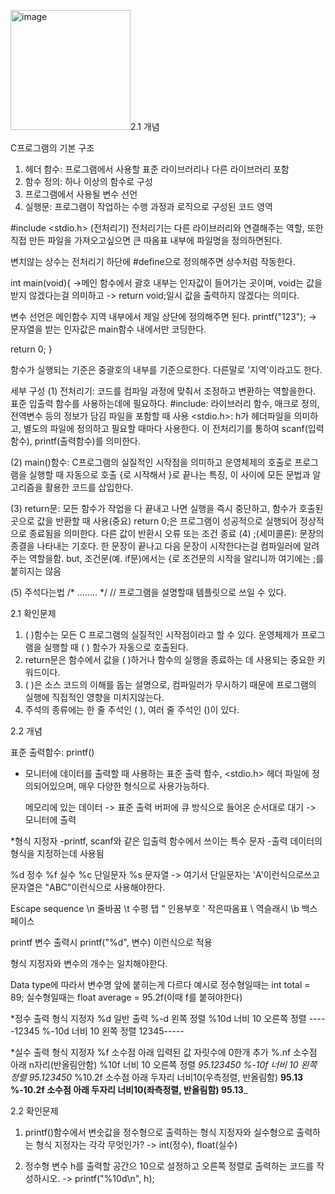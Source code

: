 <img width="192" alt="image" src="https://github.com/user-attachments/assets/621d29db-5b3a-4e93-b80a-70859a249c34" />2.1 개념

C프로그램의 기본 구조

1. 헤더 함수: 프로그램에서 사용할 표준 라이브러리나 다른 라이브러리 포함
2. 함수 정의: 하나 이상의 함수로 구성
3. 프로그램에서 사용될 변수 선언
4. 실행문: 프로그램이 작업하는 수행 과정과 로직으로 구성된 코드 영역

#include <stdio.h> (전처리기) 전처리기는 다른 라이브러리와 연결해주는 역할, 또한 직접 만든 파일을 가져오고싶으면
큰 따옴표 내부에 파일명을 정의하면된다.

변치않는 상수는 전처리기 하단에
#define으로 정의해주면 상수처럼 작동한다.

int main(void){  ->메인 함수에서 괄호 내부는 인자값이 들어가는 곳이며, void는 값을 받지 않겠다는걸 의미하고
                     -> return void;일시 값을 출력하지 않겠다는 의미다.

  변수 선언은  메인함수 지역 내부에서 제일 상단에 정의해주면 된다.
  printf("123"); -> 문자열을 받는 인자값은 main함수 내에서만 코딩한다.
  
  return 0;
}

함수가 실행되는 기준은 중괄호의 내부를 기준으로한다.
다른말로 '지역'이라고도 한다.


세부 구성
  (1) 전처리기: 코드를 컴파일 과정에 맞춰서 조정하고 변환하는 역할을한다. 표준 입출력 함수를 사용하는데에 필요하다.
    #include: 라이브러리 함수, 매크로 정의, 전역변수 등의 정보가 담김 파일을 포함할 때 사용
    <stdio.h>: h가 헤더파일을 의미하고, 별도의 파일에 정의하고 필요할 때마다 사용한다.
    이 전처리기를 통하여 scanf(입력함수), printf(출력함수)를 의미한다.
    
   (2) main()함수: C프로그램의 실질적인 시작점을 의미하고 운영체제의 호출로 프로그램을 실행할 때 자동으로 호출
     {로 시작해서 }로 끝나는 특징, 이 사이에 모든 문법과 알고리즘을 활용한 코드를 삽입한다.

   (3) return문: 모든 함수가 작업을 다 끝내고 나면 실행을 즉시 중단하고, 함수가 호출된 곳으로 값을 반환할 때 사용(중요)
     return 0;은 프로그램이 성공적으로 실행되어 정상적으로 종료됨을 의미한다.
     다른 값이 반환시 오류 또는 조건 종료
   (4) ;(세미콜론): 문장의 종결을 나타내는 기호다. 한 문장이 끝나고 다음 문장이 시작한다는걸 컴파일러에 알려주는 역할을함.
     but, 조건문(예. if문)에서는 {로 조건문의 시작을 알리니까 여기에는 ;를 붙히지는 않음

   (5) 주석다는법
    /* ........ */
    //
    프로그램을 설명할때 템플릿으로 쓰일 수 있다.


2.1 확인문제
1. ( )함수는 모든 C 프로그램의 실질적인 시작점이라고 할 수 있다. 운영체제가 프로그램을 실행할 때 ( ) 함수가 자동으로 호출된다.
2. return문은 함수에서 값을 ( )하거나 함수의 실행을 종료하는 데 사용되는 중요한 키워드이다.
3. ( )은 소스 코드의 이해를 돕는 설명으로, 컴파일러가 무시하기 때문에 프로그램의 실행에 직접적인 영향을 미치지않는다.
4. 주석의 종류에는 한 줄  주석인 ( ), 여러 줄 주석인 ()이 있다.

2.2 개념

표준 출력함수: printf()
- 모니터에 데이터를 출력할 때 사용하는 표준 출력 함수, <stdio.h> 헤더 파일에 정의되어있으며, 매우 다양한 형식으로 사용가능하다.

  메모리에 있는 데이터 -> 표준 출력 버퍼에 큐 방식으로 들어온 순서대로 대기 -> 모니터에 출력

*형식 지정자
-printf, scanf와 같은 입출력 함수에서 쓰이는 특수 문자
-출력 데이터의 형식을 지정하는데 사용됨

  %d 정수
  %f 실수
  %c 단일문자
  %s 문자열
-> 여기서 단일문자는 'A'이런식으로쓰고 문자열은 "ABC"이런식으로 사용해야한다.

Escape sequence
\n 줄바꿈
\t 수평 탭
\" 인용부호
\' 작은따옴표
\\ 역슬래시
\b 백스페이스

printf 변수 출력시
printf("%d", 변수) 이런식으로 적용

형식 지정자와 변수의 개수는 일치해야한다.

Data type에 따라서 변수명 앞에 붙히는게 다르다
예시로 정수형일때는 int total = 89;
실수형일때는 float average = 95.2f(이때 f를 붙혀야한다)

*정수 출력 형식 지정자
  %d 일반 출력
  %-d 왼쪽 정렬
  %10d 너비 10 오른쪽 정렬 -----12345
  %-10d 너비 10 왼쪽 정렬 12345-----

*실수 출력 형식 지정자
  %f 소수점 아래 입력된 값 자릿수에 0한개 추가
  %.nf 소수점 아래 n자리(반올림안함)
  %10f 너비 10 오른쪽 정렬 _95.123450
  %-10f 너비 10 왼쪽 정렬 95.123450_
  %10.2f 소수점 아래 두자리 너비10(우측정렬, 반올림함) ____95.13
  %-10.2f 소수점 아래 두자리 너비10(좌측정렬, 반올림함) 95.13_____ 

2.2 확인문제

1. printf()함수에서 변숫값을 정수형으로 출력하는 형식 지정자와 실수형으로 출력하는 형식 지정자는 각각 무엇인가?
-> int(정수), float(실수)

2. 정수형 변수 h를 출력할 공간으 10으로 설정하고 오른쪽 정렬로 출력하는 코드를 작성하시오.
-> printf("%10d\n", h);


































